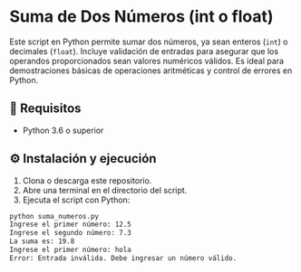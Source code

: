 # Suma de Dos Números (int o float)

Este script en Python permite sumar dos números, ya sean enteros (`int`) o decimales (`float`). Incluye validación de entradas para asegurar que los operandos proporcionados sean valores numéricos válidos. Es ideal para demostraciones básicas de operaciones aritméticas y control de errores en Python.

## 🚀 Requisitos

- Python 3.6 o superior

## ⚙️ Instalación y ejecución

1. Clona o descarga este repositorio.
2. Abre una terminal en el directorio del script.
3. Ejecuta el script con Python:

```bash
python suma_numeros.py
Ingrese el primer número: 12.5
Ingrese el segundo número: 7.3
La suma es: 19.8
Ingrese el primer número: hola
Error: Entrada inválida. Debe ingresar un número válido.
